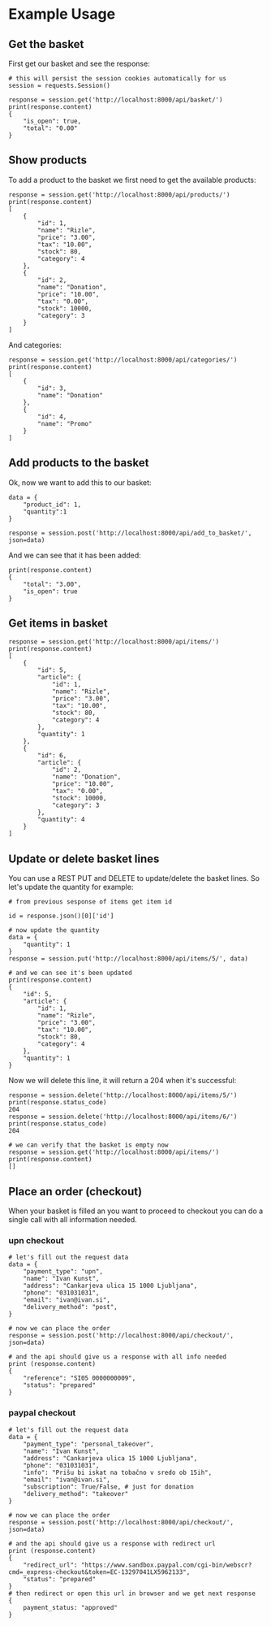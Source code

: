 Example Usage
=============

Get the basket
--------------
First get our basket and see the response:


    # this will persist the session cookies automatically for us
    session = requests.Session()

    response = session.get('http://localhost:8000/api/basket/')
    print(response.content)
    {
        "is_open": true,
        "total": "0.00"
    }



Show products
--------------------------
To add a product to the basket we first need to get the available products:



    response = session.get('http://localhost:8000/api/products/')
    print(response.content)
    [
        {
            "id": 1,
            "name": "Rizle",
            "price": "3.00",
            "tax": "10.00",
            "stock": 80,
            "category": 4
        },
        {
            "id": 2,
            "name": "Donation",
            "price": "10.00",
            "tax": "0.00",
            "stock": 10000,
            "category": 3
        }
    ]
   
And categories:
    
    response = session.get('http://localhost:8000/api/categories/')
    print(response.content)
    [
        {
            "id": 3,
            "name": "Donation"
        },
        {
            "id": 4,
            "name": "Promo"
        }
    ]

Add products to the basket
--------------------------
Ok, now we want to add this to our basket:


    data = {
        "product_id": 1,
        "quantity":1
    }

    response = session.post('http://localhost:8000/api/add_to_basket/', json=data)

And we can see that it has been added:


    print(response.content)
    {
        "total": "3.00",
        "is_open": true
    }
    
    
   
Get items in basket
--------------------------

    response = session.get('http://localhost:8000/api/items/')
    print(response.content)
    [
        {
            "id": 5,
            "article": {
                "id": 1,
                "name": "Rizle",
                "price": "3.00",
                "tax": "10.00",
                "stock": 80,
                "category": 4
            },
            "quantity": 1
        },
        {
            "id": 6,
            "article": {
                "id": 2,
                "name": "Donation",
                "price": "10.00",
                "tax": "0.00",
                "stock": 10000,
                "category": 3
            },
            "quantity": 4
        }
    ]
    

Update or delete basket lines
-----------------------------

You can use a REST PUT and DELETE to update/delete the basket lines. So let's update the quantity for example:


    # from previous sesponse of items get item id

    id = response.json()[0]['id']

    # now update the quantity
    data = {
        "quantity": 1
    }
    response = session.put('http://localhost:8000/api/items/5/', data)

    # and we can see it's been updated
    print(response.content)
    {
        "id": 5,
        "article": {
            "id": 1,
            "name": "Rizle",
            "price": "3.00",
            "tax": "10.00",
            "stock": 80,
            "category": 4
        },
        "quantity": 1
    }

Now we will delete this line, it will return a 204 when it's successful:


    response = session.delete('http://localhost:8000/api/items/5/')
    print(response.status_code)
    204
    response = session.delete('http://localhost:8000/api/items/6/')
    print(response.status_code)
    204

    # we can verify that the basket is empty now
    response = session.get('http://localhost:8000/api/items/')
    print(response.content)
    []

Place an order (checkout)
-------------------------

When your basket is filled an you want to proceed to checkout you can do a single call with all information needed. 


### upn checkout

    
    # let's fill out the request data
    data = {
        "payment_type": "upn",
        "name": "Ivan Kunst",
        "address": "Cankarjeva ulica 15 1000 Ljubljana",
        "phone": "031031031",
        "email": "ivan@ivan.si",
        "delivery_method": "post",
    }

    # now we can place the order
    response = session.post('http://localhost:8000/api/checkout/', json=data)

    # and the api should give us a response with all info needed
    print (response.content)
    {
        "reference": "SI05 0000000009",
        "status": "prepared"
    } 


### paypal checkout

    
    # let's fill out the request data
    data = {
        "payment_type": "personal_takeover",
        "name": "Ivan Kunst",
        "address": "Cankarjeva ulica 15 1000 Ljubljana",
        "phone": "031031031",
        "info": "Prišu bi iskat na tobačno v sredo ob 15ih",
        "email": "ivan@ivan.si",
        "subscription": True/False, # just for donation
        "delivery_method": "takeover"
    }

    # now we can place the order
    response = session.post('http://localhost:8000/api/checkout/', json=data)

    # and the api should give us a response with redirect url
    print (response.content)
    {
        "redirect_url": "https://www.sandbox.paypal.com/cgi-bin/webscr?cmd=_express-checkout&token=EC-13297041LX5962133",
        "status": "prepared"
    }
    # then redirect or open this url in browser and we get next response
    {
        payment_status: "approved"
    }

